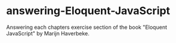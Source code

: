 # answering-Eloquent-JavaScript
Answering each chapters exercise section of the book "Eloquent JavaScript" by Marijn Haverbeke.

